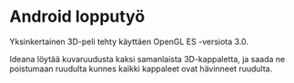 # Android lopputyö

Yksinkertainen 3D-peli tehty käyttäen OpenGL ES -versiota 3.0. 

Ideana löytää kuvaruudusta kaksi samanlaista 3D-kappaletta, ja saada ne poistumaan ruudulta kunnes kaikki kappaleet ovat hävinneet ruudulta.
